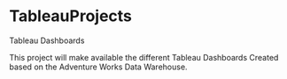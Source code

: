# TableauProjects
Tableau Dashboards

This project will make available the different Tableau Dashboards Created based on the Adventure Works Data Warehouse.
